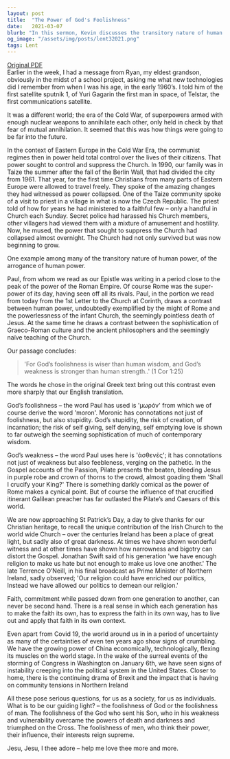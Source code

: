 ```yaml
---
layout: post
title:  "The Power of God's Foolishness"
date:   2021-03-07
blurb: "In this sermon, Kevin discusses the transitory nature of human power and the enduring strength of God's wisdom. Drawing from his personal experiences and biblical teachings, he contrasts the might of superpowers like Rome and the seeming powerlessness of the Church. He emphasizes the importance of faith in navigating uncertain times and the need for each generation to make the faith its own."
og_image: "/assets/img/posts/lent32021.png"
tags: Lent
---
```

[Original PDF](/assets/pdf/lent32021.pdf)    
Earlier in the week, I had a message from Ryan, my eldest grandson, obviously in the midst of a school project, asking me what new technologies did I remember from when I was his age, in the early 1960’s. I told him of the first satellite sputnik 1, of Yuri Gagarin the first man in space, of Telstar, the first communications satellite.

It was a different world; the era of the Cold War, of superpowers armed with enough nuclear weapons to annihilate each other, only held in check by that fear of mutual annihilation. It seemed that this was how things were going to be far into the future.

In the context of Eastern Europe in the Cold War Era, the communist regimes then in power held total control over the lives of their citizens. That power sought to control and suppress the Church. In 1990, our family was in Taize the summer after the fall of the Berlin Wall, that had divided the city from 1961. That year, for the first time Christians from many parts of Eastern Europe were allowed to travel freely. They spoke of the amazing changes they had witnessed as power collapsed. One of the Taize community spoke of a visit to priest in a village in what is now the Czech Republic. The priest told of how for years he had ministered to a faithful few – only a handful in Church each Sunday. Secret police had harassed his Church members, other villagers had viewed them with a mixture of amusement and hostility. Now, he mused, the power that sought to suppress the Church had collapsed almost overnight. The Church had not only survived but was now beginning to grow.

One example among many of the transitory nature of human power, of the arrogance of human power.

Paul, from whom we read as our Epistle was writing in a period close to the peak of the power of the Roman Empire. Of course Rome was the super-power of its day, having seen off all its rivals. Paul, in the portion we read from today from the 1st Letter to the Church at Corinth, draws a contrast between human power, undoubtedly exemplified by the might of Rome and the powerlessness of the infant Church, the seemingly pointless death of Jesus. At the same time he draws a contrast between the sophistication of Graeco-Roman culture and the ancient philosophers and the seemingly naïve teaching of the Church.

Our passage concludes:

> 'For God’s foolishness is wiser than human wisdom, and God’s weakness is stronger than human strength..' (1 Cor 1:25)

The words he chose in the original Greek text bring out this contrast even more sharply that our English translation.

God’s foolishness – the word Paul has used is 'μωρόν' from which we of course derive the word 'moron'. Moronic has connotations not just of foolishness, but also stupidity. God’s stupidity, the risk of creation, of incarnation; the risk of self giving, self denying, self emptying love is shown to far outweigh the seeming sophistication of much of contemporary wisdom.

God’s weakness – the word Paul uses here is 'ἀσθενές'; it has connotations not just of weakness but also feebleness, verging on the pathetic. In the Gospel accounts of the Passion, Pilate presents the beaten, bleeding Jesus in purple robe and crown of thorns to the crowd, almost goading them 'Shall I crucify your King?' There is something darkly comical as the power of Rome makes a cynical point. But of course the influence of that crucified itinerant Galilean preacher has far outlasted the Pilate’s and Caesars of this world.

We are now approaching St Patrick’s Day, a day to give thanks for our Christian heritage, to recall the unique contribution of the Irish Church to the world wide Church – over the centuries Ireland has been a place of great light, but sadly also of great darkness. At times we have shown wonderful witness and at other times have shown how narrowness and bigotry can distort the Gospel. Jonathan Swift said of his generation 'we have enough religion to make us hate but not enough to make us love one another.' The late Terrence O’Neill, in his final broadcast as Prime Minister of Northern Ireland, sadly observed; 'Our religion could have enriched our politics, Instead we have allowed our politics to demean our religion.'

Faith, commitment while passed down from one generation to another, can never be second hand. There is a real sense in which each generation has to make the faith its own, has to express the faith in its own way, has to live out and apply that faith in its own context.

Even apart from Covid 19, the world around us in in a period of uncertainty as many of the certainties of even ten years ago show signs of crumbling. We have the growing power of China economically, technologically, flexing its muscles on the world stage. In the wake of the surreal events of the storming of Congress in Washington on January 6th, we have seen signs of instability creeping into the political system in the United States. Closer to home, there is the continuing drama of Brexit and the impact that is having on community tensions in Northern Ireland

All these pose serious questions, for us as a society, for us as individuals. What is to be our guiding light? – the foolishness of God or the foolishness of man. The foolishness of the God who sent his Son, who in his weakness and vulnerability overcame the powers of death and darkness and triumphed on the Cross. The foolishness of men, who think their power, their influence, their interests reign supreme.

Jesu, Jesu, I thee adore – help me love thee more and more.
